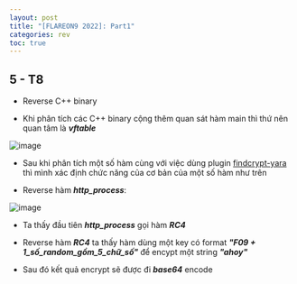 ```yaml
---
layout: post
title: "[FLAREON9 2022]: Part1"
categories: rev
toc: true
---
```


## 5 - T8

- Reverse C++ binary

- Khi phân tích các C++ binary cộng thêm quan sát hàm main thì thứ nên quan tâm là  ***vftable***

![image](https://user-images.githubusercontent.com/91442807/202148679-b44ef965-a73f-48c0-a09e-16428357c719.png)

- Sau khi phân tích một số hàm cùng với việc dùng plugin [findcrypt-yara](https://github.com/polymorf/findcrypt-yara) thì mình xác định chức năng của cơ bản của một số hàm như trên

- Reverse hàm ***http_process***:

![image](https://user-images.githubusercontent.com/91442807/202154238-acb4cf60-9cc8-46a1-9ef1-08dacb5c17d2.png)

- Ta thấy đầu tiên ***http_process*** gọi hàm ***RC4*** 

- Reverse hàm ***RC4*** ta thấy hàm dùng một key có format ***"F09 + 1_số_random_gồm_5_chữ_số"*** để encypt một string ***"ahoy"***

- Sau đó kết quả encrypt sẽ được đi ***base64*** encode



